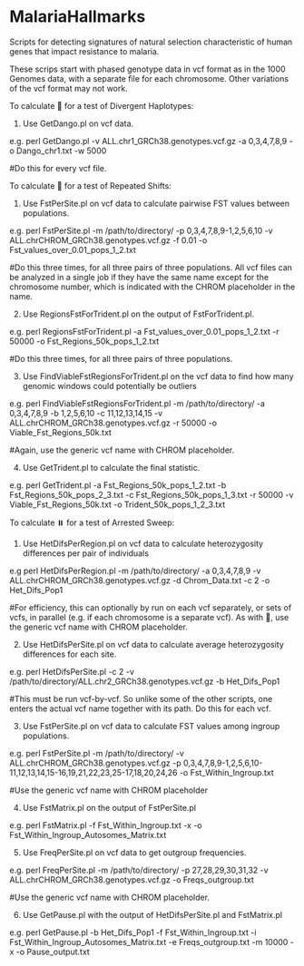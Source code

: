 # MalariaHallmarks
Scripts for detecting signatures of natural selection characteristic of human genes that impact resistance to malaria.

These scrips start with phased genotype data in vcf format as in the 1000 Genomes data, with a separate file for each chromosome. Other variations of the vcf format may not work.

To calculate 🍡 for a test of Divergent Haplotypes:

1.	Use GetDango.pl on vcf data.

e.g. perl GetDango.pl -v ALL.chr1_GRCh38.genotypes.vcf.gz -a 0,3,4,7,8,9 -o Dango_chr1.txt -w 5000

#Do this for every vcf file.

To calculate 🔱 for a test of Repeated Shifts:

1.	Use FstPerSite.pl on vcf data to calculate pairwise FST values between populations.

e.g. perl FstPerSite.pl -m /path/to/directory/ -p 0,3,4,7,8,9-1,2,5,6,10 -v ALL.chrCHROM_GRCh38.genotypes.vcf.gz -f 0.01 -o Fst_values_over_0.01_pops_1_2.txt

#Do this three times, for all three pairs of three populations. All vcf files can be analyzed in a single job if they have the same name except for the chromosome number, which is indicated with the CHROM placeholder in the name.

2.	Use RegionsFstForTrident.pl on the output of FstForTrident.pl.

e.g. perl RegionsFstForTrident.pl -a Fst_values_over_0.01_pops_1_2.txt -r 50000 -o Fst_Regions_50k_pops_1_2.txt

#Do this three times, for all three pairs of three populations.

3.	Use FindViableFstRegionsForTrident.pl on the vcf data to find how many genomic windows could potentially be outliers

e.g. perl FindViableFstRegionsForTrident.pl -m /path/to/directory/ -a 0,3,4,7,8,9 -b 1,2,5,6,10 -c 11,12,13,14,15 -v ALL.chrCHROM_GRCh38.genotypes.vcf.gz -r 50000 -o Viable_Fst_Regions_50k.txt

#Again, use the generic vcf name with CHROM placeholder.

4.	Use GetTrident.pl to calculate the final statistic.

e.g. perl GetTrident.pl -a Fst_Regions_50k_pops_1_2.txt -b Fst_Regions_50k_pops_2_3.txt -c Fst_Regions_50k_pops_1_3.txt -r 50000 -v Viable_Fst_Regions_50k.txt -o Trident_50k_pops_1_2_3.txt

To calculate ⏸️ for a test of Arrested Sweep:

1.	Use HetDifsPerRegion.pl on vcf data to calculate heterozygosity differences per pair of individuals

e.g perl HetDifsPerRegion.pl -m /path/to/directory/ -a 0,3,4,7,8,9 -v ALL.chrCHROM_GRCh38.genotypes.vcf.gz -d Chrom_Data.txt -c 2 -o Het_Difs_Pop1

#For efficiency, this can optionally by run on each vcf separately, or sets of vcfs, in parallel (e.g. if each chromosome is a separate vcf). As with 🔱, use the generic vcf name with CHROM placeholder.

2.	Use HetDifsPerSite.pl on vcf data to calculate average heterozygosity differences for each site.

e.g. perl HetDifsPerSite.pl -c 2 -v /path/to/directory/ALL.chr2_GRCh38.genotypes.vcf.gz -b Het_Difs_Pop1

#This must be run vcf-by-vcf. So unlike some of the other scripts, one enters the actual vcf name together with its path. Do this for each vcf.

3.	Use FstPerSite.pl on vcf data to calculate FST values among ingroup populations.

e.g. perl FstPerSite.pl -m /path/to/directory/ -v ALL.chrCHROM_GRCh38.genotypes.vcf.gz -p 0,3,4,7,8,9-1,2,5,6,10-11,12,13,14,15-16,19,21,22,23,25-17,18,20,24,26 -o Fst_Within_Ingroup.txt

#Use the generic vcf name with CHROM placeholder

4.	Use FstMatrix.pl on the output of FstPerSite.pl

e.g. perl FstMatrix.pl -f Fst_Within_Ingroup.txt -x
-o Fst_Within_Ingroup_Autosomes_Matrix.txt 

5.	Use FreqPerSite.pl on vcf data to get outgroup frequencies.

e.g. perl FreqPerSite.pl -m /path/to/directory/ -p 27,28,29,30,31,32 -v ALL.chrCHROM_GRCh38.genotypes.vcf.gz -o Freqs_outgroup.txt

#Use the generic vcf name with CHROM placeholder.

6.	Use GetPause.pl with the output of HetDifsPerSite.pl and FstMatrix.pl

e.g. perl GetPause.pl -b Het_Difs_Pop1 -f Fst_Within_Ingroup.txt -i Fst_Within_Ingroup_Autosomes_Matrix.txt -e Freqs_outgroup.txt -m 10000 -x -o Pause_output.txt

